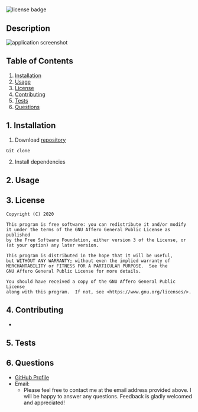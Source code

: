 
# 

![license badge](
      https://img.shields.io/badge/license-AGPv3-blue
      )


## Description

  

  ![application screenshot]()


## Table of Contents

  1. [Installation](#1-installation)
  2. [Usage](#2-usage)
  3. [License](#3-license)
  4. [Contributing](#4-contributing)
  5. [Tests](#5-tests)
  6. [Questions](#6-questions)


## 1. Installation

  1. Download [repository]()

	Git clone 
  2. Install dependencies

	


## 2. Usage

	
  

## 3. License

	Copyright (C) 2020 

    This program is free software: you can redistribute it and/or modify
    it under the terms of the GNU Affero General Public License as published
    by the Free Software Foundation, either version 3 of the License, or
    (at your option) any later version.

    This program is distributed in the hope that it will be useful,
    but WITHOUT ANY WARRANTY; without even the implied warranty of
    MERCHANTABILITY or FITNESS FOR A PARTICULAR PURPOSE.  See the
    GNU Affero General Public License for more details.

    You should have received a copy of the GNU Affero General Public License
    along with this program.  If not, see <https://www.gnu.org/licenses/>.


## 4. Contributing

  + [](https://github.com/)


## 5. Tests

  


## 6. Questions

  + [GitHub Profile](https://github.com/)
  + Email:   
    + Please feel free to contact me at the email address provided above.  I will be happy to answer any questions.  Feedback is gladly welcomed and appreciated!